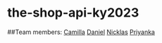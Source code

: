 # the-shop-api-ky2023

##Team members:
[Camilla](https://github.com/millifrill)
[Daniel](https://github.com/danielkiths)
[Nicklas](https://github.com/NicklasC)
[Priyanka](https://github.com/pritut92)
